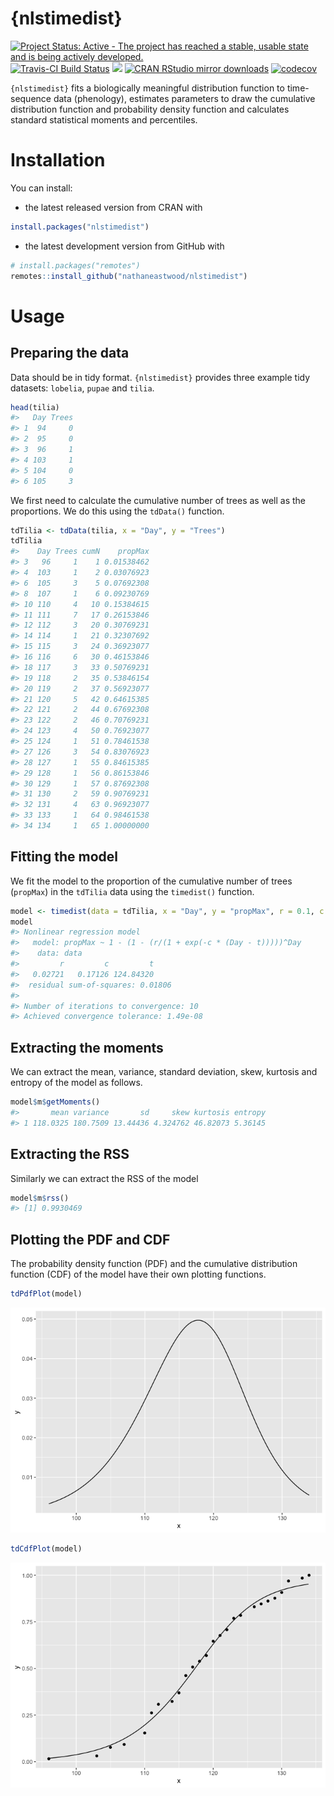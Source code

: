
<!-- README.md is generated from README.Rmd. Please edit that file -->

# {nlstimedist}

[![Project Status: Active - The project has reached a stable, usable
state and is being actively
developed.](http://www.repostatus.org/badges/latest/active.svg)](http://www.repostatus.org/#active)
[![Travis-CI Build
Status](https://travis-ci.org/nathaneastwood/nlstimedist.svg?branch=master)](https://travis-ci.org/nathaneastwood/nlstimedist)
[![](http://www.r-pkg.org/badges/version/nlstimedist)](http://www.r-pkg.org/pkg/nlstimedist)
[![CRAN RStudio mirror
downloads](http://cranlogs.r-pkg.org/badges/nlstimedist)](http://www.r-pkg.org/pkg/remotes)
[![codecov](https://codecov.io/gh/nathaneastwood/nlstimedist/branch/master/graph/badge.svg)](https://codecov.io/gh/nathaneastwood/nlstimedist)

`{nlstimedist}` fits a biologically meaningful distribution function to
time-sequence data (phenology), estimates parameters to draw the
cumulative distribution function and probability density function and
calculates standard statistical moments and percentiles.

# Installation

You can install:

  - the latest released version from CRAN with

<!-- end list -->

``` r
install.packages("nlstimedist")
```

  - the latest development version from GitHub with

<!-- end list -->

``` r
# install.packages("remotes")
remotes::install_github("nathaneastwood/nlstimedist")
```

# Usage

## Preparing the data

Data should be in tidy format. `{nlstimedist}` provides three example
tidy datasets: `lobelia`, `pupae` and `tilia`.

``` r
head(tilia)
#>   Day Trees
#> 1  94     0
#> 2  95     0
#> 3  96     1
#> 4 103     1
#> 5 104     0
#> 6 105     3
```

We first need to calculate the cumulative number of trees as well as the
proportions. We do this using the `tdData()` function.

``` r
tdTilia <- tdData(tilia, x = "Day", y = "Trees")
tdTilia
#>    Day Trees cumN    propMax
#> 3   96     1    1 0.01538462
#> 4  103     1    2 0.03076923
#> 6  105     3    5 0.07692308
#> 8  107     1    6 0.09230769
#> 10 110     4   10 0.15384615
#> 11 111     7   17 0.26153846
#> 12 112     3   20 0.30769231
#> 14 114     1   21 0.32307692
#> 15 115     3   24 0.36923077
#> 16 116     6   30 0.46153846
#> 18 117     3   33 0.50769231
#> 19 118     2   35 0.53846154
#> 20 119     2   37 0.56923077
#> 21 120     5   42 0.64615385
#> 22 121     2   44 0.67692308
#> 23 122     2   46 0.70769231
#> 24 123     4   50 0.76923077
#> 25 124     1   51 0.78461538
#> 27 126     3   54 0.83076923
#> 28 127     1   55 0.84615385
#> 29 128     1   56 0.86153846
#> 30 129     1   57 0.87692308
#> 31 130     2   59 0.90769231
#> 32 131     4   63 0.96923077
#> 33 133     1   64 0.98461538
#> 34 134     1   65 1.00000000
```

## Fitting the model

We fit the model to the proportion of the cumulative number of trees
(`propMax`) in the `tdTilia` data using the `timedist()` function.

``` r
model <- timedist(data = tdTilia, x = "Day", y = "propMax", r = 0.1, c = 0.5, t = 120)
model
#> Nonlinear regression model
#>   model: propMax ~ 1 - (1 - (r/(1 + exp(-c * (Day - t)))))^Day
#>    data: data
#>         r         c         t
#>   0.02721   0.17126 124.84320
#>  residual sum-of-squares: 0.01806
#>
#> Number of iterations to convergence: 10
#> Achieved convergence tolerance: 1.49e-08
```

## Extracting the moments

We can extract the mean, variance, standard deviation, skew, kurtosis
and entropy of the model as follows.

``` r
model$m$getMoments()
#>       mean variance       sd     skew kurtosis entropy
#> 1 118.0325 180.7509 13.44436 4.324762 46.82073 5.36145
```

## Extracting the RSS

Similarly we can extract the RSS of the model

``` r
model$m$rss()
#> [1] 0.9930469
```

## Plotting the PDF and CDF

The probability density function (PDF) and the cumulative distribution
function (CDF) of the model have their own plotting functions.

``` r
tdPdfPlot(model)
```

![](tools/images/README-pdfPlot-1.png)<!-- -->

``` r
tdCdfPlot(model)
```

![](tools/images/README-cdfPlot-1.png)<!-- -->
